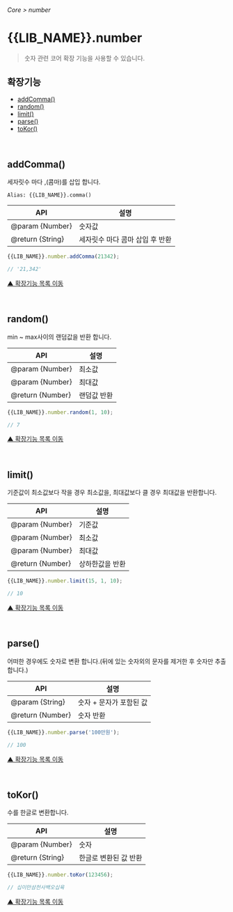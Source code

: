 ###### Core > number

# {{LIB_NAME}}.number
> 숫자 관련 코어 확장 기능을 사용할 수 있습니다.

## 확장기능

- [addComma()](#addcomma)
- [random()](#random)
- [limit()](#limit)
- [parse()](#parse)
- [toKor()](#tokor)

<br>

## addComma()
세자릿수 마다 ,(콤마)를 삽입 합니다.

`Alias: {{LIB_NAME}}.comma()`

API | 설명
--- | ---
@param {Number} | 숫자값
@return {String} | 세자릿수 마다 콤마 삽입 후 반환

```js
{{LIB_NAME}}.number.addComma(21342);

// '21,342'
```

[▲ 확장기능 목록 이동](#확장기능)

<br>

## random()
min ~ max사이의 랜덤값을 반환 합니다.

API | 설명
--- | ---
@param {Number} | 최소값
@param {Number} | 최대값
@return {Number} | 랜덤값 반환

```js
{{LIB_NAME}}.number.random(1, 10);

// 7
```

[▲ 확장기능 목록 이동](#확장기능)

<br>

## limit()
기준값이 최소값보다 작을 경우 최소값을, 최대값보다 클 경우 최대값을 반환합니다.

API | 설명
--- | ---
@param {Number} | 기준값
@param {Number} | 최소값
@param {Number} | 최대값
@return {Number} | 상하한값을 반환

```js
{{LIB_NAME}}.number.limit(15, 1, 10);

// 10
```

[▲ 확장기능 목록 이동](#확장기능)

<br>

## parse()
어떠한 경우에도 숫자로 변환 합니다.(뒤에 있는 숫자외의 문자를 제거한 후 숫자만 추출합니다.)

API | 설명
--- | ---
@param {String} | 숫자 + 문자가 포함된 값
@return {Number} | 숫자 반환

```js
{{LIB_NAME}}.number.parse('100만원');

// 100
```

[▲ 확장기능 목록 이동](#확장기능)

<br>

## toKor()
수를 한글로 변환합니다.

API | 설명
--- | ---
@param {Number} | 숫자
@return {String} | 한글로 변환된 값 반환

```js
{{LIB_NAME}}.number.toKor(123456);

// 십이만삼천사백오십육
```

[▲ 확장기능 목록 이동](#확장기능)

